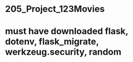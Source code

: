 # 205_Project_123Movies
# must have downloaded flask, dotenv, flask_migrate, werkzeug.security, random
